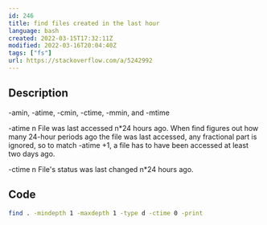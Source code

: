 ```yaml
---
id: 246
title: find files created in the last hour
language: bash
created: 2022-03-15T17:32:11Z
modified: 2022-03-16T20:04:40Z
tags: ["fs"]
url: https://stackoverflow.com/a/5242992
---
```


## Description

-amin, -atime, -cmin, -ctime, -mmin, and -mtime

-atime n
File was last accessed n*24 hours ago.  When find figures out how many 24-hour periods ago the file was last accessed, any fractional part is ignored, so to match -atime +1, a file  has to have been accessed at least two days ago. 

-ctime n
File's status was last changed n*24 hours ago. 

## Code

```bash
find . -mindepth 1 -maxdepth 1 -type d -ctime 0 -print
```

<!-- end -->

